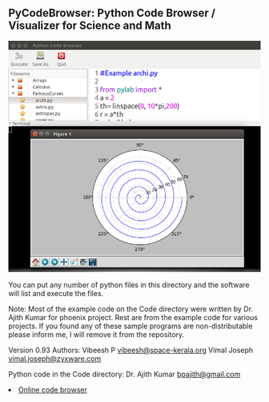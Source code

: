 ## PyCodeBrowser: Python Code Browser / Visualizer for Science and Math
![](/pycode.png?raw=true "Screenshot of the pycode-browser")

You can put any number of python files in this
directory and the software will list and execute the files.

Note: Most of the example code on the Code directory were written by Dr. Ajith Kumar for phoenix project. Rest are from the example code for various projects. If you found any of these sample programs are non-distributable please inform me, I will remove it from the repository.

Version 0.93
Authors: 
Vibeesh P <vibeesh@space-kerala.org>
Vimal Joseph <vimal.joseph@zyxware.com>

Python code in the Code directory: Dr. Ajith Kumar <bpajith@gmail.com>

<li> <a href="https://eyes-online.surge.sh/#/pycode-browser" target="_blank">Online code browser</a> </li>
